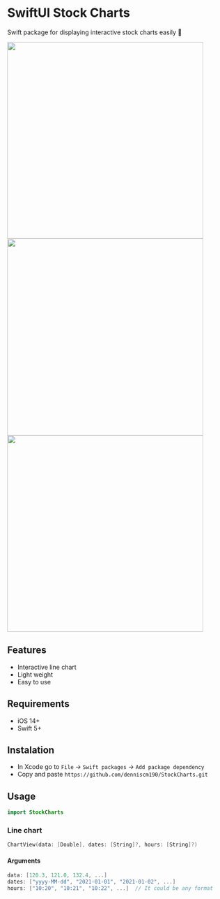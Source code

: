 # SwiftUI Stock Charts 
Swift package for displaying interactive stock charts easily 🎉

<img src="https://user-images.githubusercontent.com/66180929/116726198-40841380-a9e3-11eb-8e41-ec20027f3076.gif" height="450"/> <img src="https://user-images.githubusercontent.com/66180929/116725323-12ea9a80-a9e2-11eb-8463-21da10aed2ce.png" height="450"/> <img src="https://user-images.githubusercontent.com/66180929/116725319-11b96d80-a9e2-11eb-95f2-63c46c4841f6.png" height="450"/>

## Features
- Interactive line chart
- Light weight
- Easy to use

## Requirements
- iOS 14+
- Swift 5+

## Instalation
- In Xcode go to `File` -> `Swift packages` -> `Add package dependency`
- Copy and paste `https://github.com/denniscm190/StockCharts.git`

## Usage
```swift
import StockCharts
```

### Line chart
```swift
ChartView(data: [Double], dates: [String]?, hours: [String]?)
```

#### Arguments
```swift
data: [120.3, 121.0, 132.4, ...]
dates: ["yyyy-MM-dd", "2021-01-01", "2021-01-02", ...]
hours: ["10:20", "10:21", "10:22", ...]  // It could be any format
```
